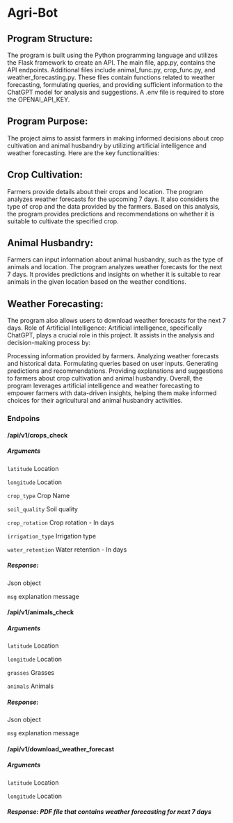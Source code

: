# Agri-Bot 

## Program Structure:

The program is built using the Python programming language and utilizes the Flask framework to create an API.
The main file, app.py, contains the API endpoints.
Additional files include animal_func.py, crop_func.py, and weather_forecasting.py. These files contain functions related to weather forecasting, formulating queries, and providing sufficient information to the ChatGPT model for analysis and suggestions.
A .env file is required to store the OPENAI_API_KEY.

## Program Purpose:
The project aims to assist farmers in making informed decisions about crop cultivation and animal husbandry by utilizing artificial intelligence and weather forecasting. Here are the key functionalities:

## Crop Cultivation:

Farmers provide details about their crops and location.
The program analyzes weather forecasts for the upcoming 7 days.
It also considers the type of crop and the data provided by the farmers.
Based on this analysis, the program provides predictions and recommendations on whether it is suitable to cultivate the specified crop.

## Animal Husbandry:

Farmers can input information about animal husbandry, such as the type of animals and location.
The program analyzes weather forecasts for the next 7 days.
It provides predictions and insights on whether it is suitable to rear animals in the given location based on the weather conditions.

## Weather Forecasting:

The program also allows users to download weather forecasts for the next 7 days.
Role of Artificial Intelligence:
Artificial intelligence, specifically ChatGPT, plays a crucial role in this project. It assists in the analysis and decision-making process by:

Processing information provided by farmers.
Analyzing weather forecasts and historical data.
Formulating queries based on user inputs.
Generating predictions and recommendations.
Providing explanations and suggestions to farmers about crop cultivation and animal husbandry.
Overall, the program leverages artificial intelligence and weather forecasting to empower farmers with data-driven insights, helping them make informed choices for their agricultural and animal husbandry activities.


### Endpoins

#### /api/v1/crops_check
##### Arguments

`latitude` Location

`longitude` Location

`crop_type` Crop Name

`soil_quality` Soil quality

`crop_rotation` Crop rotation - In days

`irrigation_type` Irrigation type

`water_retention` Water retention - In days

##### Response:
Json object

`msg` explanation message


#### /api/v1/animals_check

##### Arguments

`latitude` Location

`longitude` Location

`grasses` Grasses

`animals` Animals

##### Response:

Json object

`msg` explanation message


#### /api/v1/download_weather_forecast

##### Arguments

`latitude` Location

`longitude` Location

##### Response: PDF file that contains weather forecasting for next 7 days

